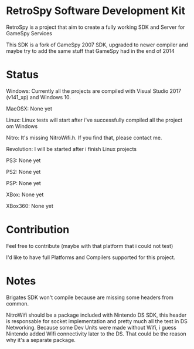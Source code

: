 # RetroSpy Software Development Kit
RetroSpy is a project that aim to create a fully working SDK and Server for GameSpy Services

This SDK is a fork of GameSpy 2007 SDK, upgraded to newer compiler and maybe try to add the same stuff that GameSpy had in the end of 2014

Status
===

Windows: Currently all the projects are compiled with Visual Studio 2017 (v141_xp) and Windows 10.

MacOSX: None yet

Linux: Linux tests will start after i've successfully compiled all the project om Windows

Nitro: It's missing NitroWifi.h. If you find that, please contact me.

Revolution: I will be started after i finish Linux projects

PS3: None yet

PS2: None yet

PSP: None yet

XBox: None yet

XBox360: None yet

Contribution
===

Feel free to contribute (maybe with that platform that i could not test)

I'd like to have full Platforms and Compilers supported for this project.

Notes
===

Brigates SDK won't compile because are missing some headers from common.

NitroWifi should be a package included with Nintendo DS SDK, this header is responsable for socket implementation and pretty much all the test in DS Networking. Because some Dev Units were made without Wifi, i guess Nintendo added Wifi connectivity later to the DS. That could be the reason why it's a separate package.

